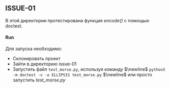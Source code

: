 ## ISSUE-01
 
В этой директории протестирована функция $\textit{encode()}$ с помощью doctest.
 
#### Run
 
Для запуска необходимо:
* Склонировать проект
* Зайти в директорию issue-01
* Запустить файл `test_morse.py`, используя команду $\newline$ `python3 -m doctest -v -o ELLIPSIS test_morse.py` $\newline$
или просто запустить $\textit{test_morse.py}$
 
